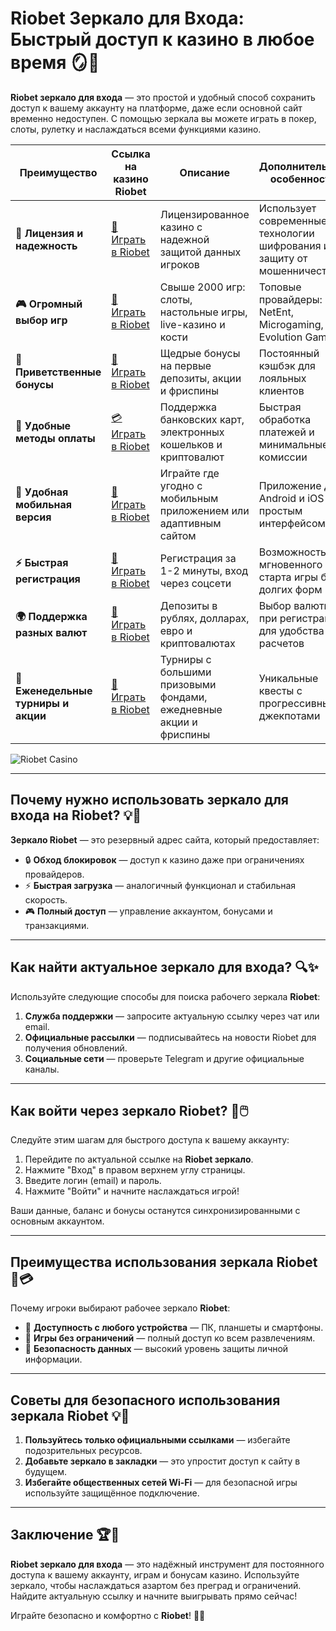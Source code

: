 # Riobet Зеркало для Входа: Быстрый доступ к казино в любое время 🪞🎰

**Riobet зеркало для входа** — это простой и удобный способ сохранить доступ к вашему аккаунту на платформе, даже если основной сайт временно недоступен. С помощью зеркала вы можете играть в покер, слоты, рулетку и наслаждаться всеми функциями казино.

| **Преимущество**                      | **Ссылка на казино Riobet**                | **Описание**                                       | **Дополнительные особенности**                     |
|----------------------------------------|--------------------------------------------|--------------------------------------------------|--------------------------------------------------|
| **🎰 Лицензия и надежность**           | [💎 Играть в Riobet](https://brandplay.link/7xBLTPyj) | Лицензированное казино с надежной защитой данных игроков | Использует современные технологии шифрования и защиту от мошенничества |
| **🎮 Огромный выбор игр**              | [🎉 Играть в Riobet](https://brandplay.link/7xBLTPyj) | Свыше 2000 игр: слоты, настольные игры, live-казино и кости | Топовые провайдеры: NetEnt, Microgaming, Evolution Gaming |
| **🎁 Приветственные бонусы**          | [🎯 Играть в Riobet](https://brandplay.link/7xBLTPyj) | Щедрые бонусы на первые депозиты, акции и фриспины | Постоянный кэшбэк для лояльных клиентов |
| **💸 Удобные методы оплаты**           | [💳 Играть в Riobet](https://brandplay.link/7xBLTPyj) | Поддержка банковских карт, электронных кошельков и криптовалют | Быстрая обработка платежей и минимальные комиссии |
| **📱 Удобная мобильная версия**        | [🚀 Играть в Riobet](https://brandplay.link/7xBLTPyj) | Играйте где угодно с мобильным приложением или адаптивным сайтом | Приложение для Android и iOS с простым интерфейсом |
| **⚡ Быстрая регистрация**             | [🔑 Играть в Riobet](https://brandplay.link/7xBLTPyj) | Регистрация за 1-2 минуты, вход через соцсети | Возможность мгновенного старта игры без долгих форм |
| **🌍 Поддержка разных валют**          | [💸 Играть в Riobet](https://brandplay.link/7xBLTPyj) | Депозиты в рублях, долларах, евро и криптовалютах | Выбор валюты при регистрации для удобства расчетов |
| **🏅 Еженедельные турниры и акции**    | [🎲 Играть в Riobet](https://brandplay.link/7xBLTPyj) | Турниры с большими призовыми фондами, ежедневные акции и фриспины | Уникальные квесты с прогрессивными джекпотами |

![Riobet Casino](https://www.bragazeta.ru/wp-content/uploads/2023/06/riobet1.webp)

---

## Почему нужно использовать зеркало для входа на Riobet? 💡🔑

**Зеркало Riobet** — это резервный адрес сайта, который предоставляет:

- 🔒 **Обход блокировок** — доступ к казино даже при ограничениях провайдеров.
- ⚡ **Быстрая загрузка** — аналогичный функционал и стабильная скорость.
- 🎮 **Полный доступ** — управление аккаунтом, бонусами и транзакциями.

---

## Как найти актуальное зеркало для входа? 🔍✨

Используйте следующие способы для поиска рабочего зеркала **Riobet**:

1. **Служба поддержки** — запросите актуальную ссылку через чат или email.
2. **Официальные рассылки** — подписывайтесь на новости Riobet для получения обновлений.
3. **Социальные сети** — проверьте Telegram и другие официальные каналы.

---

## Как войти через зеркало Riobet? 🚀🖱️

Следуйте этим шагам для быстрого доступа к вашему аккаунту:

1. Перейдите по актуальной ссылке на **Riobet зеркало**.
2. Нажмите "Вход" в правом верхнем углу страницы.
3. Введите логин (email) и пароль.
4. Нажмите "Войти" и начните наслаждаться игрой!

Ваши данные, баланс и бонусы останутся синхронизированными с основным аккаунтом.

---

## Преимущества использования зеркала Riobet 🌟💳

Почему игроки выбирают рабочее зеркало **Riobet**:

- 📱 **Доступность с любого устройства** — ПК, планшеты и смартфоны.
- 🎲 **Игры без ограничений** — полный доступ ко всем развлечениям.
- 🔐 **Безопасность данных** — высокий уровень защиты личной информации.

---

## Советы для безопасного использования зеркала Riobet 💡🎯

1. **Пользуйтесь только официальными ссылками** — избегайте подозрительных ресурсов.
2. **Добавьте зеркало в закладки** — это упростит доступ к сайту в будущем.
3. **Избегайте общественных сетей Wi-Fi** — для безопасной игры используйте защищённое подключение.

---

## Заключение 🏆🎉

**Riobet зеркало для входа** — это надёжный инструмент для постоянного доступа к вашему аккаунту, играм и бонусам казино. Используйте зеркало, чтобы наслаждаться азартом без преград и ограничений. Найдите актуальную ссылку и начните выигрывать прямо сейчас!

Играйте безопасно и комфортно с **Riobet**! 🎰🌟
